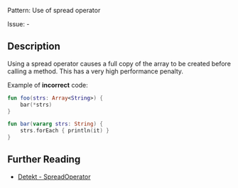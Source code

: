 Pattern: Use of spread operator

Issue: -

## Description

Using a spread operator causes a full copy of the array to be created before calling a method. This has a very high performance penalty.

Example of **incorrect** code:

```kotlin
fun foo(strs: Array<String>) {
    bar(*strs)
}

fun bar(vararg strs: String) {
    strs.forEach { println(it) }
}
```

## Further Reading

* [Detekt - SpreadOperator](https://arturbosch.github.io/detekt/performance.html#spreadoperator)